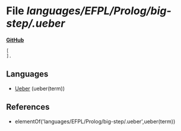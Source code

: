 # File _languages/EFPL/Prolog/big-step/.ueber_
**[GitHub](https://github.com/softlang/yas/blob/master/languages/EFPL/Prolog/big-step/.ueber)**
```
[
].

```

## Languages
* [Ueber](../languages/Ueber.md) (ueber(term))

## References
* elementOf('languages/EFPL/Prolog/big-step/.ueber',ueber(term))
